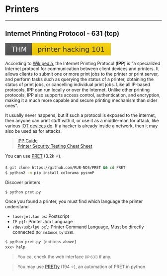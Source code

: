 # Printers

<hr class="sl">

## Internet Printing Protocol - 631 (tcp)

[![printerhacking101](../../_badges/thm/printerhacking101.svg)](https://tryhackme.com/room/printerhacking101)

<div class="row row-cols-md-2"><div>

According to [Wikipedia](https://en.wikipedia.org/wiki/Internet_Printing_Protocol), the Internet Printing Protocol (**IPP**) is "a specialized Internet protocol for communication between client devices and printers. It allows clients to submit one or more print jobs to the printer or print server, and perform tasks such as querying the status of a printer, obtaining the status of print jobs, or cancelling individual print jobs. Like all IP-based protocols, IPP can run locally or over the Internet. Unlike other printing protocols, IPP also supports access control, authentication, and encryption, making it a much more capable and secure printing mechanism than older ones".

It usually never happens, but if such a protocol is exposed to the internet, then anyone can print stuff with it, or use it as a middle-man for attack, like various [IOT devices do](https://www.variot.eu/). If a hacker is already inside a network, then it may also be used as for attacks.

> [IPP Guide](https://www.pwg.org/ipp/ippguide.html)<br>
> [Printer Security Testing Cheat Sheet](http://hacking-printers.net/wiki/index.php/Printer_Security_Testing_Cheat_Sheet)
</div><div>


You can use [PRET](https://github.com/RUB-NDS/PRET) (3.2k ⭐).

```bash
$ git clone https://github.com/RUB-NDS/PRET && cd PRET
$ python2 -m pip install colorama pysnmP
```

Discover printers

```bash
$ python pret.py
```

Once you found a printer, you must find which language the printer understand

* `laserjet.lan ps`: Postscript
* `IP pjl`: Printer Job Language
* `/dev/usb/lp0 pcl`: Printer Command Language, Must be directly connected <small>(for instance, by USB)</small>.

```bash
$ python pret.py [options above]
xxx> help
```

> You ca, check the web interface <small>(IP:631)</small> if any.

> You may use [PRETty](https://github.com/BusesCanFly/PRETty) (194 ⭐), an automation of PRET in python.
</div></div>